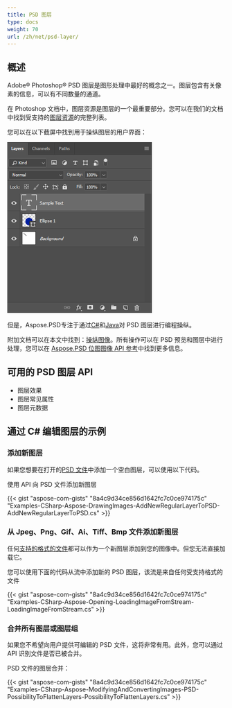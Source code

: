 ```yaml
---
title: PSD 图层
type: docs
weight: 70
url: /zh/net/psd-layer/
---
```


## **概述**
Adobe® Photoshop® PSD 图层是图形处理中最好的概念之一。图层包含有关像素的信息，可以有不同数量的通道。

在 Photoshop 文档中，图层资源是图层的一个最重要部分。您可以在我们的文档中找到受支持的[图层资源](/zh/psd/net/list-of-psd-layer-resources/)的完整列表。

您可以在以下截屏中找到用于操纵图层的用户界面：

![todo:image_alt_text](psd-layer_1.png)

但是，Aspose.PSD专注于通过[C#](/zh/psd/net/home/)和[Java](https://docs.aspose.com/display/psdjava/Aspose.PSD+for+Java+Home)对 PSD 图层进行编程操纵。

附加文档可以在本文中找到：[操纵图像](/zh/psd/net/manipulating-images-html/)。所有操作可以在 PSD 预览和图层中进行处理，您可以在 [Aspose.PSD 位图图像 API 参考](https://reference.aspose.com/psd/net/aspose.psd/rasterimage)中找到更多信息。
## **可用的 PSD 图层 API**
- 图层效果
- 图层常见属性
- 图层元数据
## **通过 C# 编辑图层的示例**
### **添加新图层**
如果您想要在打开的[PSD 文件](/zh/psd/net/psd-file/)中添加一个空白图层，可以使用以下代码。

使用 API 向 PSD 文件添加新图层

{{< gist "aspose-com-gists" "8a4c9d34ce856d1642fc7c0ce974175c" "Examples-CSharp-Aspose-DrawingImages-AddNewRegularLayerToPSD-AddNewRegularLayerToPSD.cs" >}}
### **从 Jpeg、Png、Gif、Ai、Tiff、Bmp 文件添加新图层**
任何[支持的格式的文件](/zh/psd/net/supported-file-formats/)都可以作为一个新图层添加到您的图像中。但您无法直接加载它。

您可以使用下面的代码从流中添加新的 PSD 图层，该流是来自任何受支持格式的文件

{{< gist "aspose-com-gists" "8a4c9d34ce856d1642fc7c0ce974175c" "Examples-CSharp-Aspose-Opening-LoadingImageFromStream-LoadingImageFromStream.cs" >}}
### **合并所有图层或图层组**
如果您不希望向用户提供可编辑的 PSD 文件，这将非常有用。此外，您可以通过 API 识别文件是否已被合并。

PSD 文件的图层合并：

{{< gist "aspose-com-gists" "8a4c9d34ce856d1642fc7c0ce974175c" "Examples-CSharp-Aspose-ModifyingAndConvertingImages-PSD-PossibilityToFlattenLayers-PossibilityToFlattenLayers.cs" >}}
